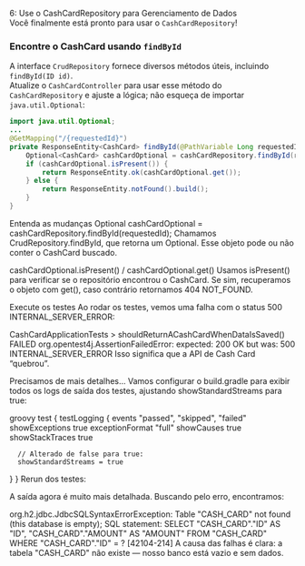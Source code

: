 6: Use o CashCardRepository para Gerenciamento de Dados  
Você finalmente está pronto para usar o `CashCardRepository`!

### Encontre o CashCard usando `findById`  
A interface `CrudRepository` fornece diversos métodos úteis, incluindo `findById(ID id)`.  
Atualize o `CashCardController` para usar esse método do `CashCardRepository` e ajuste a lógica; não esqueça de importar `java.util.Optional`:

```java
import java.util.Optional;
...
@GetMapping("/{requestedId}")
private ResponseEntity<CashCard> findById(@PathVariable Long requestedId) {
    Optional<CashCard> cashCardOptional = cashCardRepository.findById(requestedId);
    if (cashCardOptional.isPresent()) {
        return ResponseEntity.ok(cashCardOptional.get());
    } else {
        return ResponseEntity.notFound().build();
    }
}
```

Entenda as mudanças
Optional<CashCard> cashCardOptional = cashCardRepository.findById(requestedId); Chamamos CrudRepository.findById, que retorna um Optional. Esse objeto pode ou não conter o CashCard buscado.

cashCardOptional.isPresent() / cashCardOptional.get() Usamos isPresent() para verificar se o repositório encontrou o CashCard. Se sim, recuperamos o objeto com get(), caso contrário retornamos 404 NOT_FOUND.

Execute os testes
Ao rodar os testes, vemos uma falha com o status 500 INTERNAL_SERVER_ERROR:

CashCardApplicationTests > shouldReturnACashCardWhenDataIsSaved() FAILED
   org.opentest4j.AssertionFailedError:
   expected: 200 OK
     but was: 500 INTERNAL_SERVER_ERROR
Isso significa que a API de Cash Card “quebrou”.

Precisamos de mais detalhes...
Vamos configurar o build.gradle para exibir todos os logs de saída dos testes, ajustando showStandardStreams para true:

groovy
test {
  testLogging {
      events "passed", "skipped", "failed"
      showExceptions true
      exceptionFormat "full"
      showCauses true
      showStackTraces true

      // Alterado de false para true:
      showStandardStreams = true
  }
}
Rerun dos testes:

A saída agora é muito mais detalhada. Buscando pelo erro, encontramos:

org.h2.jdbc.JdbcSQLSyntaxErrorException: Table "CASH_CARD" not found (this database is empty); SQL statement:
 SELECT "CASH_CARD"."ID" AS "ID", "CASH_CARD"."AMOUNT" AS "AMOUNT" FROM "CASH_CARD" WHERE "CASH_CARD"."ID" = ? [42104-214]
A causa das falhas é clara: a tabela "CASH_CARD" não existe — nosso banco está vazio e sem dados.